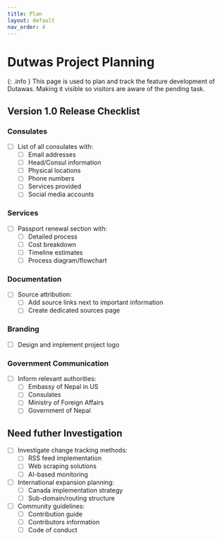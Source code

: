```yaml
---
title: Plan
layout: default
nav_order: 4
---
```


# Dutwas Project Planning


{: .info }
This page is used to plan and track the feature development of Dutawas. Making it visible so visitors are aware of the pending task. 

## Version 1.0 Release Checklist

### Consulates
- [ ] List of all consulates with:
  - [ ] Email addresses
  - [ ] Head/Consul information
  - [ ] Physical locations
  - [ ] Phone numbers
  - [ ] Services provided
  - [ ] Social media accounts

### Services
- [ ] Passport renewal section with:
  - [ ] Detailed process
  - [ ] Cost breakdown
  - [ ] Timeline estimates
  - [ ] Process diagram/flowchart

### Documentation
- [ ] Source attribution:
  - [ ] Add source links next to important information
  - [ ] Create dedicated sources page

### Branding
- [ ] Design and implement project logo

### Government Communication
- [ ] Inform relevant authorities:
  - [ ] Embassy of Nepal in US
  - [ ] Consulates
  - [ ] Ministry of Foreign Affairs
  - [ ] Government of Nepal

## Need futher Investigation
- [ ] Investigate change tracking methods:
  - [ ] RSS feed implementation
  - [ ] Web scraping solutions
  - [ ] AI-based monitoring
- [ ] International expansion planning:
  - [ ] Canada implementation strategy
  - [ ] Sub-domain/routing structure
- [ ] Community guidelines:
  - [ ] Contribution guide
  - [ ] Contributors information
  - [ ] Code of conduct